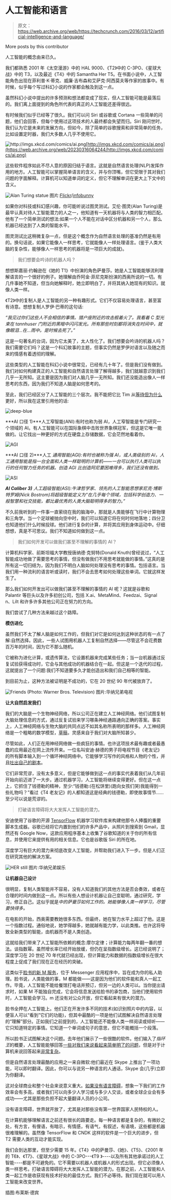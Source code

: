 # 人工智能和语言

> 原文：<https://web.archive.org/web/https://techcrunch.com/2016/03/12/artificial-intelligence-and-language/>

More posts by this contributor

人工智能的概念由来已久。

我们都熟悉 2001 年《太空漫游》中的 HAL 9000、《T2》中的 C-3PO、《星球大战》中的 T3，以及最近《T4》中的 Samantha Her T5。在书面小说中，人工智能角色出现在菲利普·K·蒂克、威廉·吉布森和艾萨克·阿西莫夫等作家的故事中。有时候，似乎每个写过科幻小说的作家都会触及到这一点。

虽然科幻小说中提出的许多预测和想法都变成了现实，但人工智能可能是最落后的。我们离上面提到的角色所代表的真正的人工智能还差得很远。

有时候我们似乎已经等了很久。我们可以问 Siri 或谷歌或 Cortana 一些简单的问题，他们会回答，但每个使用过这项技术的人最终都会失望而归。Siri 刚问世时，我们认为它是未来的发展方向，但如今，除了简单的谷歌搜索和非常简单的任务，比如设置定时器，我们大多数人几乎不使用它。

![http://imgs.xkcd.com/comics/ai.png ](img/ebe3b909887a5bcbcb701cedfcc1c2f0.png)[http://imgs.xkcd.com/comics/ai.png](https://web.archive.org/web/20230316064244/http://imgs.xkcd.com/comics/ai.png)

这些软件程序如此不尽人意的原因归结于语言。这就是自然语言处理(NLP)发挥作用的地方。人工智能可以掌握简单语言的含义，并与你顶嘴，但它受限于其对我们问题的字面解释。计算机可以知道单词的定义，但它不理解单词在更大上下文中的含义。

![Alan Turing statue](img/9b522d4c42615d91ac4998698805bdb4.png) 图片:[Flickr](https://web.archive.org/web/20230316064244/http://www.flickr.com/)/[infobunny](https://web.archive.org/web/20230316064244/https://www.flickr.com/photos/infobunny/13911818449/)

 如果你对科技或科幻感兴趣，你可能听说过图灵测试。艾伦·图灵(Alan Turing)是最早认真对待人工智能潜力的人之一，他知道有一天机器将与人类的智力相匹配。他有了一个简单测试的想法:如果一个人不能在对话中区分机器和另一个人，那么机器已经达到了人类的智能水平。

图灵测试比这稍微复杂一点，但是这个概念作为自然语言处理的基准仍然是有用的。换句话说，如果它能像人一样思考，它就能像人一样处理语言。(鉴于人类大脑的复杂性，能够像人一样思考的机器将是一项巨大的成就)。

> 我们想要会吟诗的机器人吗？

想想斯嘉丽·约翰逊在《她的 T1》中扮演的角色萨曼莎。她是人工智能能够流利理解语言的一个很好的例子。她理解由乔阿金·菲尼克斯扮演的西奥所说的一切。有几件事她不知道，但当向她解释时，她立即明白了，并将其纳入她现有的知识。就像人类一样。

《T2》中的复制人是人工智能的另一种有趣形式。它们不仅容易处理语言，甚至富有诗意。想想复制人罗伊·巴蒂的这句话:

*“我见过你们这些人不会相信的事情。猎户座附近的攻击舰着火了。我看着 C 型光束在 tannhuser 门附近的黑暗中闪闪发光。所有那些时刻都将消失在时间中，就像眼泪…在…雨中。是时候去死了。”*

这是一句著名的台词，因为它太美了，太人性化了。我们想要会吟诗的机器人吗？我们需要它们吗？这是一个科幻故事的主题，但事实仍然是罗伊对语言以及随之而来的情感有着透彻的理解。

这些类型的人工智能在科幻小说中很常见，已经有几十年了。但是我们没有做到。我们对如何构建真正的人工智能和自然语言处理了解得越多，我们就越意识到我们几乎一无所知。这主要是因为我们对人脑几乎一无所知。我们还没能造出像人一样思考的东西，因为我们不知道人脑是如何思考的。

至此，我们已经区分了人工智能的三个层次。我不能把它比 Tim 从[等待但为什么](https://web.archive.org/web/20230316064244/http://waitbutwhy.com/2015/01/artificial-intelligence-revolution-1.html)更好，所以我在这里引用他的话:

![deep-blue](img/396ccd1d6cc930870db0b819f5bccb17.png)

***AI 口径 1)***人工窄智能(ANI):有时也称为弱 AI，人工窄智能是专门研究一个领域的 AI。有人工智能可以在国际象棋中击败世界象棋冠军，但这是它唯一能做的。让它找出一种更好的方式在硬盘上存储数据，它会茫然地看着你。

![AGI](img/d9cb1f80ba63da5874c501e520fcce95.png)

***AI 口径 2)***人工 *通用智能(AGI):有时也被称为强 AI，或人类级别的 AI，人工通用智能是指一台全面和人类一样聪明的计算机——一台可以执行人类可以执行的任何智力任务的机器。创造 AGI 比创造阿尼要困难得多，我们还没有做到。*

![ASI](img/ac06e5fe27b07a38d4bb7d93d3d400e9.png)

***AI Caliber 3)*** *人工超级智能(ASI):牛津哲学家、领先的人工智能思想家尼克·博斯特罗姆(Nick Bostrom)将超级智能定义为“在几乎每个领域，包括科学创造力、一般智慧和社交技能，都比最优秀的人类大脑聪明得多的智力。”*

不久前我听到的一件事一直萦绕在我的脑海中，那就是人类能够在飞行中计算物理和三角学。当一个足球被抛向空中时，我们可以知道它将在何时何地落地；四分卫也知道他们什么时候投球。他们进行复杂的计算，并将其应用到身体运动中。仔细想想，真是不可思议。我们不知道如何做到这一点。

> 我们如何开发可以做我们甚至不理解的事情的 AI？

计算机科学家、前斯坦福大学教授唐纳德·克努特(Donald Knuth)曾经说过，“人工智能成功地做了需要思考的事情，但没有做我们不用思考就能做的事情。”这真的是所有这一切归结为，因为我们不明白人脑如何处理没有思考的事情。包括语言。当我们用一种流利的语言听或读时，我们不会去思考如何处理这些单词。它就这样发生了。

那么我们如何开发出可以做我们甚至不理解的事情的 AI 呢？这就是谷歌和 Palantir 等巨头以及许多初创公司，包括 X.ai、MetaMind、Feedzai、Signal n、Lilt 和许多许多其他公司正在努力的方向。

我们尝试了几种方法来越过这个路障。

**模仿进化**

虽然我们不太了解人脑是如何工作的，但我们对它是如何达到这种状态的有一点了解:自然选择。因此，一些人试图用机器人工复制自然选择——尽管这不会花费数百万年的时间，因为它不那么随机。

它被称为进化计算，或遗传算法，它设置机器来完成某些任务；当一台机器通过反复试验获得成功时，它会与其他成功的机器结合在一起。但这是一个迭代的过程，这就提出了一个问题:我们不知道要多久才能创造出和我们自己相等的智能。

到目前为止，这种方法被证明是不成功的，它在 20 世纪 90 年代被放弃了。

![Friends (Photo: Warner Bros. Television)](img/f3bded69956a409007a51a4fc96ad921.png) 图片:华纳兄弟电视

**让大自然启发我们**

我们的大脑是一个生物神经网络，所以公司正在建立人工神经网络。他们试图复制大脑处理信息的方式，通过反复试验来学习哪条神经通路通向正确的答案。事实上，人工神经网络与生物大脑的共同点远不如其名称所表明的那样多。人工神经网络是一个粗略的数学模型，[草稿](https://web.archive.org/web/20230316064244/http://www.nature.com/news/fragment-of-rat-brain-simulated-in-supercomputer-1.18536)，灵感来自于我们对大脑所知甚少。

尽管如此，人们正在用神经网络做一些疯狂的事情。也许这项技术最有趣或者最愚蠢的应用最近在网上流传开来。一位名叫安迪·赫德的男子将电视节目《老友记》的所有脚本输入到一个循环神经网络中。它能够学习写作的风格和人物的个性，并且[吐出自己的剧本](https://web.archive.org/web/20230316064244/https://twitter.com/_Pandy/status/689209034143084547)。

它们非常荒谬，没有太多意义，但是它能够做到这一点的事实代表着我们从几年前开始向前迈进了一大步。通过机器学习，人工智能将继续变得更好。但在这一点上，它抓住了钱德勒的精神，至少:“钱德勒:(在松饼里)(跑向女孩们哭)我能得到一些礼物吗？”看过《T4 老友记》的人都知道这是经典的钱德勒，即使故事情节……至少可以说是荒谬的。

> 打破语言障碍将大大发挥人工智能的潜力。

安迪使用了谷歌的开源 [TensorFlow](https://web.archive.org/web/20230316064244/https://www.tensorflow.org/) 机器学习软件库来构建他那令人捧腹的重要脚本生成器。谷歌已经将它内置到他们的许多产品中，从照片到搜索到 Gmail，显然还有 Google Now，这款应用程序基本上收集了谷歌知道的关于你的所有信息，并使用它来提供有用的相关信息。它也是谷歌版 Siri 的所在地。

深度学习有巨大的潜力来彻底改变人工智能，并帮助我们进入下一步。但是人们正在研究其他的解决方案。

![HER still](img/4d28e578fe7f93960f33386052672fb6.png) 图片:华纳兄弟娱乐

**让机器自己设计**

很明显，复制人类智能并不容易，没有人知道我们的其他方法是否会奏效，或者在合理的时间内做到这一点。所以有些人想设计机器让自己变聪明，通过研究，学习，修正自己。这似乎就是*中的萨曼莎如何工作的。她能够像人类一样学习，尽管要快得多。*

在电影的开始，西奥需要教她很多东西。但最终，她在智力水平上超过了他。这是一个指数过程。通俗地说，她学得越多，她就越有能力学，以此类推。也许这将导致全新类型的智能，由机器而不是人类创造。

这就给我们带来了人工智能所依赖的概念:摩尔定律；计算能力每两年翻一番的想法。谈指数幂。虽然增长率已经开始放缓，但仍在呈指数级增长。这已经说明了；深度学习在 20 世纪 70 年代就已经出现，但计算能力和数据的指数级增长在很大程度上促成了我们现在正在经历的突破。

这类似于[脸书的新 M 服务](https://web.archive.org/web/20230316064244/http://www.theverge.com/2015/10/26/9605526/facebook-m-hands-on-personal-assistant-ai)，位于 Messenger 应用程序中，旨在成为你的私人助理。脸书说，人类能做的事，M 都能做——这是因为他们的软件能和真人一起工作。毕竟，人工智能不能给餐馆打电话并预订，但另一边的人类可以。当你提出请求时，如果 M 不能独自完成，它会将信息发送给脸书的承包商，当他们使用软件时，人工智能会学习。m 还没有对公众开放，但它看起来有很大的潜力。

脸书全押在人工智能上。他们正在开发许多不同的技术(如识别照片中的内容，以便盲人可以“看到”它们的功能)，但其中最酷的一项是他们试图解决自然语言处理的“理解”部分。正如我们之前提到的，人工智能还不能像人类一样阅读或倾听——它只知道特定的事情。它知道一个单词或句子的意思，但它不能概括一个段落。

所以脸书正试图解决这个问题。去年他们展示了一些很酷的软件。他们输入了*指环王*的概要，人工智能能够回答[一些对我们来说看起来简单明了的问题](https://web.archive.org/web/20230316064244/https://www.facebook.com/Engineering/videos/10153098860532200/)，但是对于计算机来说回答起来[非常复杂](https://web.archive.org/web/20230316064244/https://stanfy.com/blog/natural-language-processing-why-the-machines-still-struggle-to-understand-us/)。

但是自然语言处理最酷的应用之一来自微软:他们最近在 Skype 上推出了一项功能，可以即时翻译。因此，你可以与说另一种语言的人通话，Skype 会(几乎)立即为你翻译。

这对全球商业和整个社会来说意义重大。[如果没有语言障碍](https://web.archive.org/web/20230316064244/http://www.theatlantic.com/business/archive/2015/04/what-would-a-world-without-language-barriers-look-like/390081/)，想象一下我们的工作效率会有多高，或者我们可以向多少人学习或与多少人交谈，或者全球企业会有多成功——尤其是那些负担不起大量翻译人员的小公司。

没有语言障碍，世界就开放了，尤其是对那些没有第一世界国家人民特权的人。

在计算机能够理解语言之前还有很长的路要走。每一种语言都是复杂的，有微妙之处，有方言，有俚语，有暗示，有情感，有语气，有叙述，有语境，这些都是机器很难理解的。虽然像 TensorFlow 和 CNDK 这样的软件是一个巨大的进步，但 T2 需要人类的互动才能实现。

我们会到达那里，但至少需要 15 年。《T4》中的萨曼莎、《她》、《T5》、《2001 年的 T6》、《T7》、《星球大战》中的 C-3PO---《T9 》----以及所有其他承诺过的人工智能----都是不可避免的。它不需要以机器人或机器人的形式出现。但它必须像人类一样思考。打破语言障碍将大大发挥人工智能的潜力。在那之前，人工智能和人类一起工作是收获现有技术好处的最佳方式。我们不必等待。我们现在就可以用人工智能来改变世界。

插图:布莱斯·德宾